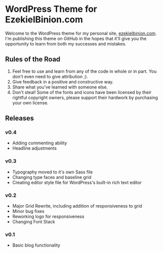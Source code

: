 # WordPress Theme for EzekielBinion.com
Welcome to the WordPress theme for my personal site, <a href="http://ezekielbinion.com">ezekielbinion.com</a>. I'm publishing this theme on GitHub in the hopes that it'll give you the opportunity to learn from both my successes and mistakes.

## Rules of the Road

1. Feel free to use and learn from any of the code in whole or in part. You don't even need to give attribution ;).
2. Give feedback in a positive and constructive way.
3. Share what you've learned with someone else.
4. Don't steal! Some of the fonts and icons have been licensed by their rightful copyright owners, please support their hardwork by purchasing your own license.

## Releases

### v0.4

- Adding commenting ability
- Headline adjustments

### v0.3

- Typography moved to it's own Sass file
- Changing type faces and baseline grid
- Creating editor style file for WordPress's built-in rich text editor

### v0.2

- Major Grid Rewrite, including addition of responsiveness to grid
- Minor bug fixes
- Reworking logo for responsiveness
- Changing Font Stack

### v0.1

- Basic blog functionality